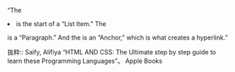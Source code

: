“The <li> is the start of a “List Item.” The <p> is a “Paragraph.” And the <a> is an “Anchor,” which is what creates a hyperlink.”

抜粋:: Saify, Alifiya  “HTML AND CSS: The Ultimate step by step guide to learn these Programming Languages”。 Apple Books  
